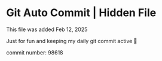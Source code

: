 # Git Auto Commit | Hidden File

This file was added Feb 12, 2025

Just for fun and keeping my daily git commit active 🤪

commit number: 98618
